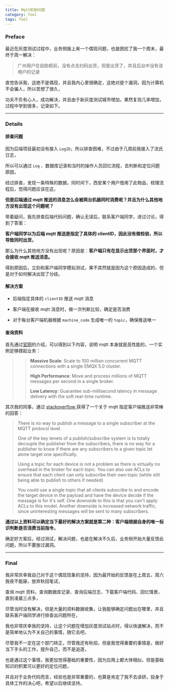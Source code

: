 ```yaml
---
title: Mqtt机制问题
category: Tool
tags: Tool
---
```


<escape><!--more--></escape>

### Preface

最近在灰度测试过程中，业务侧报上来一个偶现问题，也是困扰了我一个周末，最终于周一解决：

> 广州用户在自助柜前，没有点击扫码出货，但是出货了，并且后台中没有该用户的记录

直觉告诉我，这绝不是偶现，并且我内心里很确定，这绝对是个漏洞，因为计算机不会骗人，所以苦想了很久，

功夫不负有心人，成功解决，并且由于新灰度测试城市增加，果然复现几率增加，过程中学到很多，记录如下。

-----

### Details

#### <strong>排查问题</strong>

因为后端项目最初没有接入 `LogID`，所以排查困难，不过由于几周前我接入了流氏日志，

所以可以通过 `Log` 、数据库记录和当时的操作人员回忆流程，去判断和定位问题原因，

经过排查，发现一条特殊的数据，同时间下，西安某个用户借用了此物品，梳理流程后，觉得问题应该在这，

<strong>但是后端通过 mqtt 推送的消息怎么会被两台机器同时消费呢？并且为什么其他地方没有出现这个问题呢？</strong>

带着疑问，我先排查后端代码问题，确认无误后，联系客户端同学，进过讨论，得到了答案：

<strong>客户端同学以为后端 mqtt 推送是指定了具体的 clientID，因此没有做检验，所以导致同时出货，</strong>

那么为什么其他地方没有出现呢？原因是：<strong>客户端只有在显示出货那个界面时，才会接收 mqtt 推送消息。</strong>

得到原因后，立刻和客户端同学模拟测试，果不其然就是因为这个原因造成的，但是对于如何解决出现了分歧。

#### <strong>解决方案</strong>

* 后端指定具体的 `clientID` 推送 mqtt 消息

* 客户端在接收 mqtt 消息时，做一次判断比较，确定是否消费

* 对于每台客户端机器根据 `machine_code` 生成唯一的 `topic`，确保推送唯一

#### <strong>查询资料</strong>

首先通过<a href="https://www.emqx.io/docs/en/v5.0/#benefits">官网</a>的介绍，可以得到以下内容，说明 mqtt 本身就是高性能的，一个实例足够撑起业务：

> ><strong>Massive Scale</strong>: Scale to 100 million concurrent MQTT connections with a single EMQX 5.0 cluster.
> >
> ><strong>High Performance</strong>: Move and process millions of MQTT messages per second in a single broker.
> >
> ><strong>Low Latency</strong>: Guarantee sub-millisecond latency in message delivery with the soft real-time runtime.

其次我的同事，通过 <a href="https://stackoverflow.com/questions/42265001/how-to-publish-a-message-to-a-specific-client-in-mosquitto-mqtt">stackoverflow </a>获得了一个关于 mqtt 指定客户端推送非常棒的回答：

> There is no way to publish a message to a single subscriber at the MQTT protocol level.
>
> One of the key tenets of a publish/subscribe system is to totally decouple the publisher from the subscribers, there is no way for a publisher to know if there are any subscribers to a given topic let alone target one specifically.
>
> Using a topic for each device is not a problem as there is virtually no overhead in the broker for each topic. You can also use ACLs to ensure that each client can only subscribe their own topic (while still being able to publish to others if needed)
>
> You could use a single topic that all clients subscribe to and encode the target device in the payload and have the device decide if the message is for it's self. One downside to this is that you can't apply ACLs to this model. Another downside is increased network traffic, since uninteresting messages will be sent to many subscribers.

<strong>通过以上资料可以确定当下最好的解决方案就是第二种：客户端根据自身的唯一标识判断是否消费当前指令，</strong>

确定好方案后，经过测试，解决问题，也是在解决不久后，业务侧开始大量反馈此问题，所以不要放过漏洞。

------

### Final

我非常庆幸我自己对于这个偶现现象的坚持，因为最开始的反馈是在上周五，周六我夜不能寐，放弃秋招笔试，

查询 mqtt 资料，查询数据库记录、查询后端日志、下载客户端代码、回忆情景，直到凌晨三点多，

尽管当时没有解决，但是大量的资料数据收集，让我能够确定问题出在哪里，并且联系客户端同学进行排查出问题所在，

我也非常庆幸我的坚持，让这个问题在增加灰度测试站点时，得以快速解决，而不是简单地认为不关自己的事情，随它去吧，

尽管我不一定在这个部门转正，尽管我还有秋招，但是我觉得重要的事情是，做好当下手头的工作，提升自己，而不是追逐，

也是通过这个事情，我更加觉得基础的重要性，因为应用上都大体相似，但是基础知识的积累可以更好的定位问题，

并且对于业务代码而言，经验也是非常重要的，也算是肯定了我不去读研，投身于具体工作的决心吧，希望以后继续坚持。